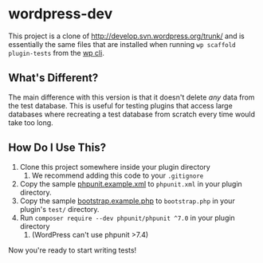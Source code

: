 # wordpress-dev

This project is a clone of http://develop.svn.wordpress.org/trunk/ and is essentially the same files that are installed when running `wp scaffold plugin-tests` from the [wp cli](https://developer.wordpress.org/cli/commands/scaffold/plugin-tests/).

## What's Different?

The main difference with this version is that it doesn't delete _any_ data from the test database. This is useful for testing plugins that access large databases where recreating a test database from scratch every time would take too long.

## How Do I Use This?

1. Clone this project somewhere inside your plugin directory
   1. We recommend adding this code to your `.gitignore`
1. Copy the sample [phpunit.example.xml](phpunit.example.xml) to `phpunit.xml` in your plugin directory.
1. Copy the sample [bootstrap.example.php](bootstrap.example.php) to `bootstrap.php` in your plugin's `test/` directory.
1. Run `composer require --dev phpunit/phpunit ^7.0` in your plugin directory
   1. (WordPress can't use phpunit >7.4)

Now you're ready to start writing tests!
